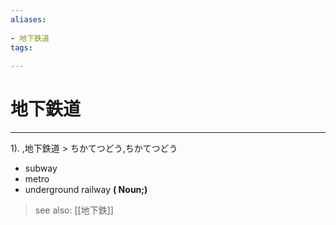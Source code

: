 ```yaml
---
aliases:
    
- 地下鉄道
tags:
    
---
```


# 地下鉄道
---
1).
,地下鉄道 > ちかてつどう,ちかてつどう

- subway
- metro
- underground railway
**( Noun;)**
> see also:  [[地下鉄]]
            
